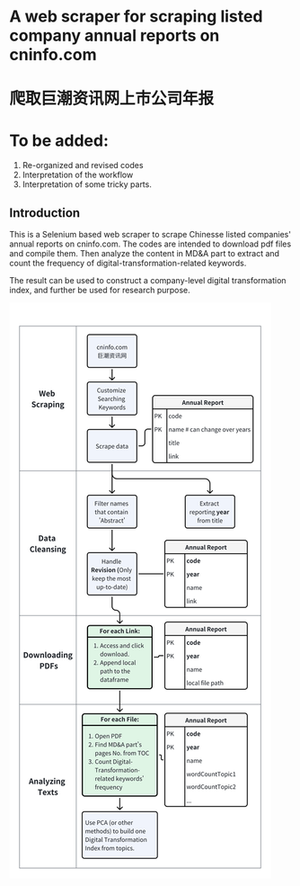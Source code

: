 # A web scraper for scraping listed company annual reports on cninfo.com
# 爬取巨潮资讯网上市公司年报

# To be added:
1. Re-organized and revised codes
2. Interpretation of the workflow
3. Interpretation of some tricky parts.

## Introduction
This is a Selenium based web scraper to scrape Chinesse listed companies' annual reports on cninfo.com. The codes are intended to download pdf files and compile them. Then analyze the content in MD&A part to extract and count the frequency of digital-transformation-related keywords. 

The result can be used to construct a company-level digital transformation index, and further be used for research purpose.

![Flowchart](./Images/Workflow.png)
